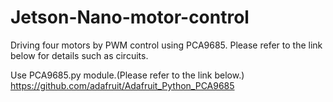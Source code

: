 # Jetson-Nano-motor-control
Driving four motors by PWM control using PCA9685.
Please refer to the link below for details such as circuits.


Use PCA9685.py module.(Please refer to the link below.)
https://github.com/adafruit/Adafruit_Python_PCA9685
